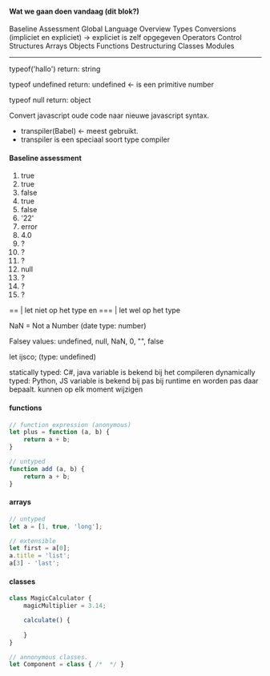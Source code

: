 #### Wat we gaan doen vandaag (dit blok?)
Baseline Assessment
Global Language Overview
Types
Conversions (impliciet en expliciet) -> expliciet is zelf opgegeven
Operators
Control Structures
Arrays
Objects
Functions
Destructuring
Classes
Modules

---------------------------------------

typeof('hallo')
return: string

typeof undefined
return: undefined <- is een primitive number

typeof null
return: object

Convert javascript oude code naar nieuwe javascript syntax.
- transpiler(Babel) <- meest gebruikt.
- transpiler is een speciaal soort type compiler

#### Baseline assessment
1. true
2. true
3. false
4. true
5. false
6. '22'
7. error
8. 4.0
9. ?
10. ?
11. ?
12. null
13. ?
14. ?
15. ?


== | let niet op het type
en === | let wel op het type

NaN = Not a Number (date type: number)

Falsey values: undefined, null, NaN, 0, "", false

let ijsco; (type: undefined)

statically typed: C#, java
	variable is bekend bij het compileren
dynamically typed: Python, JS
	variable is bekend bij pas bij runtime en worden pas daar bepaalt.
	kunnen op elk moment wijzigen

#### functions
```js
// function expression (anonymous)
let plus = function (a, b) {
	return a + b;
}

// untyped
function add (a, b) {
	return a + b;
}
```

#### arrays
```js
// untyped
let a = [1, true, 'long'];

// extensible
let first = a[0];
a.title = 'list';
a[3] - 'last';
```

#### classes
```js
class MagicCalculator {
	magicMultiplier = 3.14;

	calculate() {
		
	}
}

// annonymous classes.
let Component = class { /*  */ }
```
